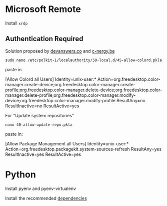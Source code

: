 # Microsoft Remote

Install `xrdp`

## Authentication Required

Solution proposed by [devanswers.co](https://devanswers.co/how-to-fix-authentication-is-required-to-create-a-color-profile-managed-device-on-ubuntu-20-04-20-10/)
and [c-nergy.be](https://c-nergy.be/blog/?p=12073) 

 
    sudo nano /etc/polkit-1/localauthority/50-local.d/45-allow-colord.pkla

paste in

[Allow Colord all Users]
Identity=unix-user:*
Action=org.freedesktop.color-manager.create-device;org.freedesktop.color-manager.create-profile;org.freedesktop.color-manager.delete-device;org.freedesktop.color-manager.delete-profile;org.freedesktop.color-manager.modify-device;org.freedesktop.color-manager.modify-profile
ResultAny=no
ResultInactive=no
ResultActive=yes

For "Update system repositories"

    nano 40-allow-update-repo.pkla

paste in:

[Allow Package Management all Users]
Identity=unix-user:*
Action=org.freedesktop.packagekit.system-sources-refresh
ResultAny=yes
ResultInactive=yes
ResultActive=yes



# Python

Install pyenv and pyenv-virtualenv

Install the recommended [dependencies](https://github.com/pyenv/pyenv/wiki#suggested-build-environment)



